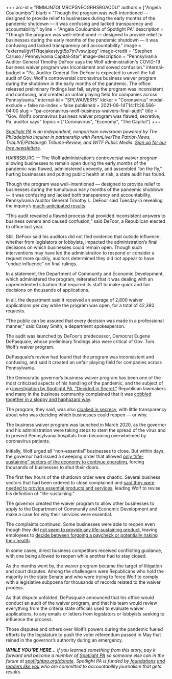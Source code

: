 +++
arc-id = "RMMJNZOLMRCP5NEOGRHSRGAODU"
authors = ["Angela Couloumbis"]
blurb = "Though the program was well-intentioned — designed to provide relief to businesses during the early months of the pandemic shutdown — it was confusing and lacked transparency and accountability."
byline = "Angela Couloumbis of Spotlight PA"
description = "Though the program was well-intentioned — designed to provide relief to businesses during the early months of the pandemic shutdown — it was confusing and lacked transparency and accountability."
image = "external/gvf17fqejakestygt5p7tn7vsw.jpeg"
image-credit = "Stephen Caruso / Pennsylvania Capital-Star"
image-description = "Pennsylvania Auditor General Timothy DeFoor says the Wolf administration's COVID-19 business waiver program was inconsistent and sowed confusion."
internal-budget = "Pa. Auditor General Tim DeFoor is expected to unveil the full audit of Gov. Wolf's controversial coronavirus business waiver program during the shutdown in the early months of the pandemic. The office released preliminary findings last fall, saying the program was inconsistent and confusing, and created an unfair playing field for companies across Pennsylvania."
internal-id = "SPLWAIVER15"
kicker = "Coronavirus"
modal-exclude = false
no-index = false
published = 2021-09-14T14:11:26.566-04:00
slug = "pa-coronavirus-wolf-business-waivers-final-audit"
title = "Gov. Wolf’s coronavirus business waiver program was flawed, secretive, Pa. auditor says"
topics = ["Coronavirus", "Economy", "The Capitol"]
+++

<a href="https://www.spotlightpa.org/"><i>Spotlight PA</i></a><i> is an independent, nonpartisan newsroom powered by The Philadelphia Inquirer in partnership with PennLive/The Patriot-News, TribLIVE/Pittsburgh Tribune-Review, and WITF Public Media. </i><a href="https://www.spotlightpa.org/newsletters"><i>Sign up for our free newsletters</i></a><i>.</i>

HARRISBURG — The Wolf administration’s controversial waiver program allowing businesses to remain open during the early months of the pandemic was flawed, administered unevenly, and assembled “on the fly,” hurting businesses and putting public health at risk, a state audit has found.

Though the program was well-intentioned — designed to provide relief to businesses during the tumultuous early months of the pandemic shutdown — it was confusing and lacked both transparency and accountability, Pennsylvania Auditor General Timothy L. DeFoor said Tuesday in revealing the inquiry’s <a href="https://www.paauditor.gov/Media/Default/Reports/DCEDAuditReport091421.pdf" target="_blank">much-anticipated results</a>.

“This audit revealed a flawed process that provided inconsistent answers to business owners and caused confusion,” said DeFoor, a Republican elected to office last year.

Still, DeFoor said his auditors did not find evidence that outside influence, whether from legislators or lobbyists, impacted the administration’s final decisions on which businesses could remain open. Though such interventions may have led the administration to respond or consider a request more quickly, auditors determined they did not appear to have “undue influence” on final rulings.

In a statement, the Department of Community and Economic Development, which administered the program, reiterated that it was dealing with an unprecedented situation that required its staff to make quick and fair decisions on thousands of applications.

In all, the department said it received an average of 2,800 waiver applications per day while the program was open, for a total of 42,380 requests.

“The public can be assured that every decision was made in a professional manner,” said Casey Smith, a department spokesperson.

<script src="https://www.spotlightpa.org/embed.js" async></script><div data-spl-embed-version="1" data-spl-src="https://www.spotlightpa.org/embeds/newsletter/"></div>

The audit was launched by DeFoor’s predecessor, Democrat Eugene DePasquale, whose preliminary findings also were critical of Gov. Tom Wolf’s waiver program.

DePasquale’s review had found that the program was inconsistent and confusing, and said it created an unfair playing field for companies across Pennsylvania.

The Democratic governor’s business waiver program has been one of the most criticized aspects of his handling of the pandemic, and the subject of an<a href="https://www.spotlightpa.org/series/decided-in-secret/"> investigation by Spotlight PA, “Decided in Secret.”</a> Republican lawmakers and many in the business community complained that it was <a href="https://www.spotlightpa.org/news/2020/06/coronavirus-business-waivers-pennsylvania-shutdown-governor-tom-wolf/">cobbled together in a sloppy and haphazard way</a>.

The program, they said, was also <a href="https://www.spotlightpa.org/news/2020/05/pennsylvania-business-waivers-revoked-coronavirus-shutdown/">cloaked in secrecy</a>, with little transparency about who was deciding which businesses could reopen — or why.

The business waiver program was launched in March 2020, as the governor and his administration were taking steps to stem the spread of the virus and to prevent Pennsylvania hospitals from becoming overwhelmed by coronavirus patients.

Initially, Wolf urged all “non-essential” businesses to close. But within days, the governor had issued a sweeping order that allowed <a href="https://www.spotlightpa.org/news/2020/03/pennsylvania-shutdown-lifesustaining-businesses-tom-wolf-shut-down/">only “life-sustaining” sectors of the economy to continue operating</a>, forcing thousands of businesses to shut their doors.

The first few hours of the shutdown order were chaotic. Several business sectors that had been ordered to close complained and <a href="https://www.spotlightpa.org/news/2020/03/wolf-coronavirus-shutdown-businesses/">said they were needed to provide essential products and services</a>, leading Wolf to revise his definition of “life-sustaining.”

<script src="https://www.spotlightpa.org/embed.js" async></script><div data-spl-embed-version="1" data-spl-src="https://www.spotlightpa.org/embeds/donate/?teaser_text=If%20you%20learned%20something%20from%20this%20report%2C%20pay%20it%20forward%20and%20become%20a%20member%20of%20Spotlight%20PA%20so%20someone%20else%20can%20in%20the%20future."></div>


The governor created the waiver program to allow other businesses to apply to the Department of Community and Economic Development and make a case for why their services were essential.

The complaints continued. Some businesses were able to reopen even though they did <a href="https://www.spotlightpa.org/news/2020/03/pennsylvania-pa-coronavirus-business-shutdown-waiver-tom-wolf-joe-scarnati/">not seem to provide any life-sustaining product</a>, leaving employees to <a href="https://www.spotlightpa.org/news/2020/04/pennsylvania-coronavirus-essential-life-sustaining-business-worker-fears/">decide between forgoing a paycheck or potentially risking their health</a>.

In some cases, direct business competitors received conflicting guidance, with one being allowed to reopen while another had to stay closed.

As the months went by, the waiver program became the target of litigation and court disputes. Among the challengers were Republicans who hold the majority in the state Senate and who were trying to force Wolf to comply with a legislative subpoena for thousands of records related to the waiver process.

As that dispute unfolded, DePasquale announced that his office would conduct an audit of the waiver program, and that his team would review everything from the criteria state officials used to evaluate waiver applications, to any emails or letters from legislators or lobbyists seeking to influence the process.

Those disputes and others over Wolf’s powers during the pandemic fueled efforts by the legislature to push the voter referendum passed in May that reined in the governor’s authority during an emergency.

<i><b>WHILE YOU’RE HERE...</b></i><i> If you learned something from this story, pay it forward and become a member of </i><a href="https://www.spotlightpa.org/"><i>Spotlight PA</i></a><i> so someone else can in the future at </i><a href="http://spotlightpa.org/donate"><i>spotlightpa.org/donate</i></a><i>. Spotlight PA is funded by</i><a href="https://www.spotlightpa.org/support"><i> foundations</i></a><i> </i><a href="https://www.spotlightpa.org/support"><i>and readers like you</i></a><i> who are committed to accountability journalism that gets results.</i>
